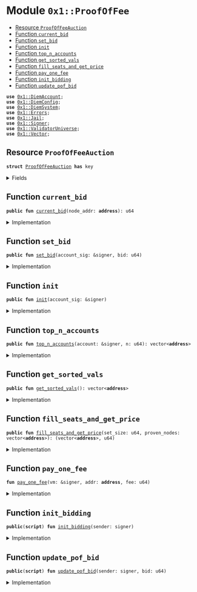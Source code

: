 
<a name="0x1_ProofOfFee"></a>

# Module `0x1::ProofOfFee`



-  [Resource `ProofOfFeeAuction`](#0x1_ProofOfFee_ProofOfFeeAuction)
-  [Function `current_bid`](#0x1_ProofOfFee_current_bid)
-  [Function `set_bid`](#0x1_ProofOfFee_set_bid)
-  [Function `init`](#0x1_ProofOfFee_init)
-  [Function `top_n_accounts`](#0x1_ProofOfFee_top_n_accounts)
-  [Function `get_sorted_vals`](#0x1_ProofOfFee_get_sorted_vals)
-  [Function `fill_seats_and_get_price`](#0x1_ProofOfFee_fill_seats_and_get_price)
-  [Function `pay_one_fee`](#0x1_ProofOfFee_pay_one_fee)
-  [Function `init_bidding`](#0x1_ProofOfFee_init_bidding)
-  [Function `update_pof_bid`](#0x1_ProofOfFee_update_pof_bid)


<pre><code><b>use</b> <a href="DiemAccount.md#0x1_DiemAccount">0x1::DiemAccount</a>;
<b>use</b> <a href="DiemConfig.md#0x1_DiemConfig">0x1::DiemConfig</a>;
<b>use</b> <a href="DiemSystem.md#0x1_DiemSystem">0x1::DiemSystem</a>;
<b>use</b> <a href="../../../../../../../DPN/releases/artifacts/current/build/MoveStdlib/docs/Errors.md#0x1_Errors">0x1::Errors</a>;
<b>use</b> <a href="Jail.md#0x1_Jail">0x1::Jail</a>;
<b>use</b> <a href="../../../../../../../DPN/releases/artifacts/current/build/MoveStdlib/docs/Signer.md#0x1_Signer">0x1::Signer</a>;
<b>use</b> <a href="ValidatorUniverse.md#0x1_ValidatorUniverse">0x1::ValidatorUniverse</a>;
<b>use</b> <a href="../../../../../../../DPN/releases/artifacts/current/build/MoveStdlib/docs/Vector.md#0x1_Vector">0x1::Vector</a>;
</code></pre>



<a name="0x1_ProofOfFee_ProofOfFeeAuction"></a>

## Resource `ProofOfFeeAuction`



<pre><code><b>struct</b> <a href="ProofOfFee.md#0x1_ProofOfFee_ProofOfFeeAuction">ProofOfFeeAuction</a> <b>has</b> key
</code></pre>



<details>
<summary>Fields</summary>


<dl>
<dt>
<code>bid: u64</code>
</dt>
<dd>

</dd>
<dt>
<code>epoch: u64</code>
</dt>
<dd>

</dd>
</dl>


</details>

<a name="0x1_ProofOfFee_current_bid"></a>

## Function `current_bid`



<pre><code><b>public</b> <b>fun</b> <a href="ProofOfFee.md#0x1_ProofOfFee_current_bid">current_bid</a>(node_addr: <b>address</b>): u64
</code></pre>



<details>
<summary>Implementation</summary>


<pre><code><b>public</b> <b>fun</b> <a href="ProofOfFee.md#0x1_ProofOfFee_current_bid">current_bid</a>(node_addr: <b>address</b>): u64 <b>acquires</b> <a href="ProofOfFee.md#0x1_ProofOfFee_ProofOfFeeAuction">ProofOfFeeAuction</a> {
  <b>if</b> (<b>exists</b>&lt;<a href="ProofOfFee.md#0x1_ProofOfFee_ProofOfFeeAuction">ProofOfFeeAuction</a>&gt;(node_addr)) {
    <b>let</b> pof = <b>borrow_global</b>&lt;<a href="ProofOfFee.md#0x1_ProofOfFee_ProofOfFeeAuction">ProofOfFeeAuction</a>&gt;(node_addr);
    <b>let</b> e = <a href="DiemConfig.md#0x1_DiemConfig_get_current_epoch">DiemConfig::get_current_epoch</a>();
    <b>if</b> (pof.epoch == e) {
      <b>return</b> pof.bid
    };
  };
  <b>return</b> 0
}
</code></pre>



</details>

<a name="0x1_ProofOfFee_set_bid"></a>

## Function `set_bid`



<pre><code><b>public</b> <b>fun</b> <a href="ProofOfFee.md#0x1_ProofOfFee_set_bid">set_bid</a>(account_sig: &signer, bid: u64)
</code></pre>



<details>
<summary>Implementation</summary>


<pre><code><b>public</b> <b>fun</b> <a href="ProofOfFee.md#0x1_ProofOfFee_set_bid">set_bid</a>(account_sig: &signer, bid: u64) <b>acquires</b> <a href="ProofOfFee.md#0x1_ProofOfFee_ProofOfFeeAuction">ProofOfFeeAuction</a> {
  <b>let</b> acc = <a href="../../../../../../../DPN/releases/artifacts/current/build/MoveStdlib/docs/Signer.md#0x1_Signer_address_of">Signer::address_of</a>(account_sig);
  <b>assert</b>!(<b>exists</b>&lt;<a href="ProofOfFee.md#0x1_ProofOfFee_ProofOfFeeAuction">ProofOfFeeAuction</a>&gt;(acc), <a href="../../../../../../../DPN/releases/artifacts/current/build/MoveStdlib/docs/Errors.md#0x1_Errors_not_published">Errors::not_published</a>(190001));
  <b>let</b> pof = <b>borrow_global_mut</b>&lt;<a href="ProofOfFee.md#0x1_ProofOfFee_ProofOfFeeAuction">ProofOfFeeAuction</a>&gt;(acc);
  pof.epoch = <a href="DiemConfig.md#0x1_DiemConfig_get_current_epoch">DiemConfig::get_current_epoch</a>();
  pof.bid = bid;
}
</code></pre>



</details>

<a name="0x1_ProofOfFee_init"></a>

## Function `init`



<pre><code><b>public</b> <b>fun</b> <a href="ProofOfFee.md#0x1_ProofOfFee_init">init</a>(account_sig: &signer)
</code></pre>



<details>
<summary>Implementation</summary>


<pre><code><b>public</b> <b>fun</b> <a href="ProofOfFee.md#0x1_ProofOfFee_init">init</a>(account_sig: &signer) {
  // TODO: check <b>if</b> this is a validator.

  <b>let</b> acc = <a href="../../../../../../../DPN/releases/artifacts/current/build/MoveStdlib/docs/Signer.md#0x1_Signer_address_of">Signer::address_of</a>(account_sig);
  <b>assert</b>!(<a href="DiemSystem.md#0x1_DiemSystem_is_validator">DiemSystem::is_validator</a>(acc), <a href="../../../../../../../DPN/releases/artifacts/current/build/MoveStdlib/docs/Errors.md#0x1_Errors_requires_role">Errors::requires_role</a>(190001));

  <b>if</b> (!<b>exists</b>&lt;<a href="ProofOfFee.md#0x1_ProofOfFee_ProofOfFeeAuction">ProofOfFeeAuction</a>&gt;(acc)) {
    <b>move_to</b>&lt;<a href="ProofOfFee.md#0x1_ProofOfFee_ProofOfFeeAuction">ProofOfFeeAuction</a>&gt;(
    account_sig,
      <a href="ProofOfFee.md#0x1_ProofOfFee_ProofOfFeeAuction">ProofOfFeeAuction</a> {
        bid: 0,
        epoch: 0
      }
    );
  }
}
</code></pre>



</details>

<a name="0x1_ProofOfFee_top_n_accounts"></a>

## Function `top_n_accounts`



<pre><code><b>public</b> <b>fun</b> <a href="ProofOfFee.md#0x1_ProofOfFee_top_n_accounts">top_n_accounts</a>(account: &signer, n: u64): vector&lt;<b>address</b>&gt;
</code></pre>



<details>
<summary>Implementation</summary>


<pre><code><b>public</b> <b>fun</b> <a href="ProofOfFee.md#0x1_ProofOfFee_top_n_accounts">top_n_accounts</a>(account: &signer, n: u64): vector&lt;<b>address</b>&gt; <b>acquires</b> <a href="ProofOfFee.md#0x1_ProofOfFee_ProofOfFeeAuction">ProofOfFeeAuction</a> {
    <b>assert</b>!(<a href="../../../../../../../DPN/releases/artifacts/current/build/MoveStdlib/docs/Signer.md#0x1_Signer_address_of">Signer::address_of</a>(account) == @DiemRoot, <a href="../../../../../../../DPN/releases/artifacts/current/build/MoveStdlib/docs/Errors.md#0x1_Errors_requires_role">Errors::requires_role</a>(140101));

    <b>let</b> eligible_validators = <a href="ProofOfFee.md#0x1_ProofOfFee_get_sorted_vals">get_sorted_vals</a>();
    <b>let</b> len = <a href="../../../../../../../DPN/releases/artifacts/current/build/MoveStdlib/docs/Vector.md#0x1_Vector_length">Vector::length</a>&lt;<b>address</b>&gt;(&eligible_validators);
    <b>if</b>(len &lt;= n) <b>return</b> eligible_validators;

    <b>let</b> diff = len - n;
    <b>while</b>(diff &gt; 0){
      <a href="../../../../../../../DPN/releases/artifacts/current/build/MoveStdlib/docs/Vector.md#0x1_Vector_pop_back">Vector::pop_back</a>(&<b>mut</b> eligible_validators);
      diff = diff - 1;
    };

    eligible_validators
}
</code></pre>



</details>

<a name="0x1_ProofOfFee_get_sorted_vals"></a>

## Function `get_sorted_vals`



<pre><code><b>public</b> <b>fun</b> <a href="ProofOfFee.md#0x1_ProofOfFee_get_sorted_vals">get_sorted_vals</a>(): vector&lt;<b>address</b>&gt;
</code></pre>



<details>
<summary>Implementation</summary>


<pre><code><b>public</b> <b>fun</b> <a href="ProofOfFee.md#0x1_ProofOfFee_get_sorted_vals">get_sorted_vals</a>(): vector&lt;<b>address</b>&gt; <b>acquires</b> <a href="ProofOfFee.md#0x1_ProofOfFee_ProofOfFeeAuction">ProofOfFeeAuction</a> {
  <b>let</b> eligible_validators = <a href="ValidatorUniverse.md#0x1_ValidatorUniverse_get_eligible_validators">ValidatorUniverse::get_eligible_validators</a>();
  <b>let</b> length = <a href="../../../../../../../DPN/releases/artifacts/current/build/MoveStdlib/docs/Vector.md#0x1_Vector_length">Vector::length</a>&lt;<b>address</b>&gt;(&eligible_validators);
  // <a href="../../../../../../../DPN/releases/artifacts/current/build/MoveStdlib/docs/Vector.md#0x1_Vector">Vector</a> <b>to</b> store each <b>address</b>'s node_weight
  <b>let</b> weights = <a href="../../../../../../../DPN/releases/artifacts/current/build/MoveStdlib/docs/Vector.md#0x1_Vector_empty">Vector::empty</a>&lt;u64&gt;();
  <b>let</b> k = 0;
  <b>while</b> (k &lt; length) {

    <b>let</b> cur_address = *<a href="../../../../../../../DPN/releases/artifacts/current/build/MoveStdlib/docs/Vector.md#0x1_Vector_borrow">Vector::borrow</a>&lt;<b>address</b>&gt;(&eligible_validators, k);
    // Ensure that this <b>address</b> is an active validator
    <a href="../../../../../../../DPN/releases/artifacts/current/build/MoveStdlib/docs/Vector.md#0x1_Vector_push_back">Vector::push_back</a>&lt;u64&gt;(&<b>mut</b> weights, <a href="ProofOfFee.md#0x1_ProofOfFee_current_bid">current_bid</a>(cur_address));
    k = k + 1;
  };

  // Sorting the accounts vector based on value (weights).
  // Bubble sort algorithm
  <b>let</b> i = 0;
  <b>while</b> (i &lt; length){
    <b>let</b> j = 0;
    <b>while</b>(j &lt; length-i-1){

      <b>let</b> value_j = *(<a href="../../../../../../../DPN/releases/artifacts/current/build/MoveStdlib/docs/Vector.md#0x1_Vector_borrow">Vector::borrow</a>&lt;u64&gt;(&weights, j));
      <b>let</b> value_jp1 = *(<a href="../../../../../../../DPN/releases/artifacts/current/build/MoveStdlib/docs/Vector.md#0x1_Vector_borrow">Vector::borrow</a>&lt;u64&gt;(&weights, j+1));
      <b>if</b>(value_j &gt; value_jp1){
        <a href="../../../../../../../DPN/releases/artifacts/current/build/MoveStdlib/docs/Vector.md#0x1_Vector_swap">Vector::swap</a>&lt;u64&gt;(&<b>mut</b> weights, j, j+1);
        <a href="../../../../../../../DPN/releases/artifacts/current/build/MoveStdlib/docs/Vector.md#0x1_Vector_swap">Vector::swap</a>&lt;<b>address</b>&gt;(&<b>mut</b> eligible_validators, j, j+1);
      };
      j = j + 1;
    };
    i = i + 1;
  };

  // Reverse <b>to</b> have sorted order - high <b>to</b> low.
  <a href="../../../../../../../DPN/releases/artifacts/current/build/MoveStdlib/docs/Vector.md#0x1_Vector_reverse">Vector::reverse</a>&lt;<b>address</b>&gt;(&<b>mut</b> eligible_validators);

  <b>return</b> eligible_validators
}
</code></pre>



</details>

<a name="0x1_ProofOfFee_fill_seats_and_get_price"></a>

## Function `fill_seats_and_get_price`



<pre><code><b>public</b> <b>fun</b> <a href="ProofOfFee.md#0x1_ProofOfFee_fill_seats_and_get_price">fill_seats_and_get_price</a>(set_size: u64, proven_nodes: vector&lt;<b>address</b>&gt;): (vector&lt;<b>address</b>&gt;, u64)
</code></pre>



<details>
<summary>Implementation</summary>


<pre><code><b>public</b> <b>fun</b> <a href="ProofOfFee.md#0x1_ProofOfFee_fill_seats_and_get_price">fill_seats_and_get_price</a>(set_size: u64, proven_nodes: vector&lt;<b>address</b>&gt;): (vector&lt;<b>address</b>&gt;, u64) <b>acquires</b> <a href="ProofOfFee.md#0x1_ProofOfFee_ProofOfFeeAuction">ProofOfFeeAuction</a> {
  <b>let</b> seats_to_fill = <a href="../../../../../../../DPN/releases/artifacts/current/build/MoveStdlib/docs/Vector.md#0x1_Vector_empty">Vector::empty</a>&lt;<b>address</b>&gt;();
  <b>let</b> max_unproven = set_size / 3;

  <b>let</b> num_unproven_added = 0;

  <b>let</b> sorted_vals_by_bid = <a href="ProofOfFee.md#0x1_ProofOfFee_get_sorted_vals">get_sorted_vals</a>();

  <b>let</b> i = 0u64;
  <b>while</b> (i &lt; set_size) {
    <b>let</b> val = <a href="../../../../../../../DPN/releases/artifacts/current/build/MoveStdlib/docs/Vector.md#0x1_Vector_borrow">Vector::borrow</a>(&sorted_vals_by_bid, i);
    // fail fast <b>if</b> the validator is jailed.
    // NOTE: epoch reconfigure needs <b>to</b> reset the jail
    // before calling the proof of fee.
    <b>if</b> (<a href="Jail.md#0x1_Jail_is_jailed">Jail::is_jailed</a>(*val)) <b>continue</b>;

    // check <b>if</b> a proven node
    <b>if</b> (<a href="../../../../../../../DPN/releases/artifacts/current/build/MoveStdlib/docs/Vector.md#0x1_Vector_contains">Vector::contains</a>(&proven_nodes, val)) {
      <a href="../../../../../../../DPN/releases/artifacts/current/build/MoveStdlib/docs/Vector.md#0x1_Vector_push_back">Vector::push_back</a>(&<b>mut</b> seats_to_fill, *val);
    } <b>else</b> {
      // for unproven nodes, push it <b>to</b> list <b>if</b> we haven't hit limit
      <b>if</b> (num_unproven_added &lt; max_unproven ) {
        <a href="../../../../../../../DPN/releases/artifacts/current/build/MoveStdlib/docs/Vector.md#0x1_Vector_push_back">Vector::push_back</a>(&<b>mut</b> seats_to_fill, *val);
      };
      num_unproven_added = num_unproven_added + 1;
    };
    i = i + 1;
  };

  <b>let</b> lowest_bidder = <a href="../../../../../../../DPN/releases/artifacts/current/build/MoveStdlib/docs/Vector.md#0x1_Vector_borrow">Vector::borrow</a>(&seats_to_fill, i);
  <b>let</b> lowest_bid = <a href="ProofOfFee.md#0x1_ProofOfFee_current_bid">current_bid</a>(*lowest_bidder);

  <b>return</b> (seats_to_fill, lowest_bid)
}
</code></pre>



</details>

<a name="0x1_ProofOfFee_pay_one_fee"></a>

## Function `pay_one_fee`



<pre><code><b>fun</b> <a href="ProofOfFee.md#0x1_ProofOfFee_pay_one_fee">pay_one_fee</a>(vm: &signer, addr: <b>address</b>, fee: u64)
</code></pre>



<details>
<summary>Implementation</summary>


<pre><code><b>fun</b> <a href="ProofOfFee.md#0x1_ProofOfFee_pay_one_fee">pay_one_fee</a>(vm: &signer, addr: <b>address</b>, fee: u64) {
  // TODO: don't <b>use</b> ASSERT! just exit
  // <a href="CoreAddresses.md#0x1_CoreAddresses_assert_diem_root">CoreAddresses::assert_diem_root</a>(vm);

  // <b>assert</b>!(<a href="DiemSystem.md#0x1_DiemSystem_is_validator">DiemSystem::is_validator</a>(acc), <a href="../../../../../../../DPN/releases/artifacts/current/build/MoveStdlib/docs/Errors.md#0x1_Errors_requires_role">Errors::requires_role</a>(190001));
  // <b>assert</b>!(<b>exists</b>&lt;<a href="ProofOfFee.md#0x1_ProofOfFee_ProofOfFeeAuction">ProofOfFeeAuction</a>&gt;(acc), <a href="../../../../../../../DPN/releases/artifacts/current/build/MoveStdlib/docs/Errors.md#0x1_Errors_not_published">Errors::not_published</a>(190001));
  <a href="DiemAccount.md#0x1_DiemAccount_vm_pay_user_fee">DiemAccount::vm_pay_user_fee</a>(vm, addr, fee, b"Proof of Fee");
}
</code></pre>



</details>

<a name="0x1_ProofOfFee_init_bidding"></a>

## Function `init_bidding`



<pre><code><b>public</b>(<b>script</b>) <b>fun</b> <a href="ProofOfFee.md#0x1_ProofOfFee_init_bidding">init_bidding</a>(sender: signer)
</code></pre>



<details>
<summary>Implementation</summary>


<pre><code><b>public</b>(<b>script</b>) <b>fun</b> <a href="ProofOfFee.md#0x1_ProofOfFee_init_bidding">init_bidding</a>(sender: signer) {
  <a href="ProofOfFee.md#0x1_ProofOfFee_init">init</a>(&sender);
}
</code></pre>



</details>

<a name="0x1_ProofOfFee_update_pof_bid"></a>

## Function `update_pof_bid`



<pre><code><b>public</b>(<b>script</b>) <b>fun</b> <a href="ProofOfFee.md#0x1_ProofOfFee_update_pof_bid">update_pof_bid</a>(sender: signer, bid: u64)
</code></pre>



<details>
<summary>Implementation</summary>


<pre><code><b>public</b>(<b>script</b>) <b>fun</b> <a href="ProofOfFee.md#0x1_ProofOfFee_update_pof_bid">update_pof_bid</a>(sender: signer, bid: u64) <b>acquires</b> <a href="ProofOfFee.md#0x1_ProofOfFee_ProofOfFeeAuction">ProofOfFeeAuction</a> {
  // init just for safety
  <a href="ProofOfFee.md#0x1_ProofOfFee_init">init</a>(&sender);
  // <b>update</b> the bid
  <a href="ProofOfFee.md#0x1_ProofOfFee_set_bid">set_bid</a>(&sender, bid);
}
</code></pre>



</details>
